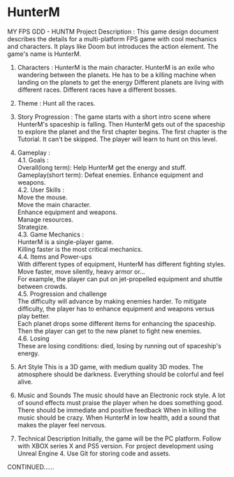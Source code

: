 # HunterM

MY FPS GDD - HUNTM
Project Description :
  This game design document describes the details for a multi-platform FPS game with cool mechanics and characters.
  It plays like Doom but introduces the action element.
  The game's name is HunterM.

1. Characters :
   HunterM is the main character. HunterM is an exile who wandering between the planets. He has to be a killing machine when landing on the planets to get the energy
   Different planets are living with different races. Different races have a different bosses.

2. Theme :
   Hunt all the races.

3. Story Progression :
   The game starts with a short intro scene where HunterM's spaceship is falling. Then HunterM gets out of the spaceship to explore the planet and the first chapter begins.
   The first chapter is the Tutorial. It can't be skipped. The player will learn to hunt on this level.

4. Gameplay :  
   4.1. Goals :  
   Overall(long term): Help HunterM get the energy and stuff.  
   Gameplay(short term): Defeat enemies. Enhance equipment and weapons.  
   4.2. User Skills :  
   Move the mouse.  
   Move the main character.  
   Enhance equipment and weapons.  
   Manage resources.  
   Strategize.  
   4.3. Game Mechanics :  
   HunterM is a single-player game.  
   Killing faster is the most critical mechanics.  
   4.4. Items and Power-ups  
   With different types of equipment, HunterM has different fighting styles. Move faster, move silently, heavy armor or...  
   For example, the player can put on jet-propelled equipment and shuttle between crowds.  
   4.5. Progression and challenge  
   The difficulty will advance by making enemies harder. To mitigate difficulty, the player has to enhance equipment and weapons versus play better.  
   Each planet drops some different items for enhancing the spaceship. Then the player can get to the new planet to fight new enemies.  
   4.6. Losing  
   These are losing conditions: died, losing by running out of spaceship's energy.  

5. Art Style
   This is a 3D game, with medium quality 3D modes. The atmosphere should be darkness. Everything should be colorful and feel alive.

6. Music and Sounds
   The music should have an Electronic rock style. A lot of sound effects must praise the player when he does something good. There should be immediate and positive feedback
   When in killing the music should be crazy. When HunterM in low health, add a sound that makes the player feel nervous.

7. Technical Description
   Initially, the game will be the PC platform. Follow with XBOX series X and PS5 version.
   For project development using Unreal Engine 4. Use Git for storing code and assets.

CONTINUED......
